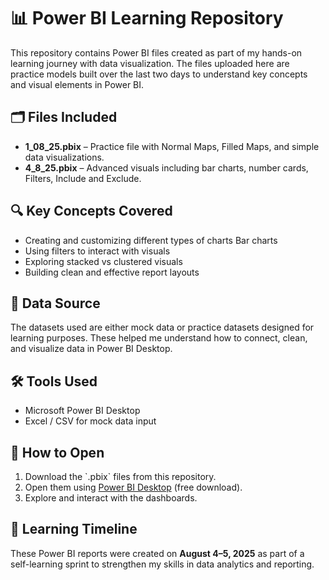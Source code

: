 
  <h1>📊 Power BI Learning Repository</h1>

  <p>This repository contains Power BI files created as part of my hands-on learning journey with data visualization. The files uploaded here are practice models built over the last two days to understand key concepts and visual elements in Power BI.</p>

  <h2>🗂️ Files Included</h2>
  <ul>
    <li><strong>1_08_25.pbix</strong> – Practice file with Normal Maps, Filled Maps, and simple data visualizations.</li>
    <li><strong>4_8_25.pbix</strong> – Advanced visuals including bar charts, number cards, Filters, Include and Exclude.</li>
  </ul>

  <h2>🔍 Key Concepts Covered</h2>
  <ul>
    <li>Creating and customizing different types of charts Bar charts</li>
    <li>Using filters to interact with visuals</li>
    <li>Exploring stacked vs clustered visuals</li>
    <li>Building clean and effective report layouts</li>
  </ul>

  <h2>📂 Data Source</h2>
  <p>The datasets used are either mock data or practice datasets designed for learning purposes. These helped me understand how to connect, clean, and visualize data in Power BI Desktop.</p>

  <h2>🛠 Tools Used</h2>
  <ul>
    <li>Microsoft Power BI Desktop</li>
    <li>Excel / CSV for mock data input</li>
  </ul>

  <h2>🚀 How to Open</h2>
  <ol>
    <li>Download the `.pbix` files from this repository.</li>
    <li>Open them using <a href="https://powerbi.microsoft.com/desktop/">Power BI Desktop</a> (free download).</li>
    <li>Explore and interact with the dashboards.</li>
  </ol>

  <h2>📅 Learning Timeline</h2>
  <p>These Power BI reports were created on <strong>August 4–5, 2025</strong> as part of a self-learning sprint to strengthen my skills in data analytics and reporting.</p>

 

